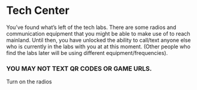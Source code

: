 # Tech Center

You’ve found what’s left of the tech labs.  There are some radios and communication equipment that you might be able to make use of to reach mainland.  Until then, you have unlocked the ability to call/text anyone else who is currently in the labs with you at at this moment.  (Other people who find the labs later will be using different equipment/frequencies).

### YOU MAY NOT TEXT QR CODES OR GAME URLS.

<Take id="radios">Turn on the radios</Take>
